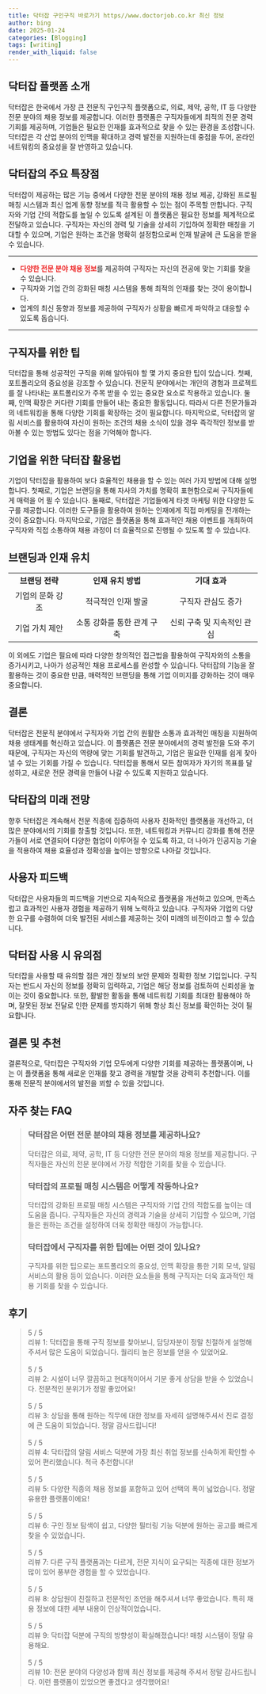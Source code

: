 ```yaml
---
title: 닥터잡 구인구직 바로가기 https//www.doctorjob.co.kr 최신 정보
author: bing
date: 2025-01-24
categories: [Blogging]
tags: [writing]
render_with_liquid: false
---
```



<h2 id='닥터잡 플랫폼 소개'>닥터잡 플랫폼 소개</h2>

<p>닥터잡은 한국에서 가장 큰 전문직 구인구직 플랫폼으로, 의료, 제약, 공학, IT 등 다양한 전문 분야의 채용 정보를 제공합니다. 이러한 플랫폼은 구직자들에게 최적의 전문 경력 기회를 제공하며, 기업들은 필요한 인재를 효과적으로 찾을 수 있는 환경을 조성합니다. 닥터잡은 각 산업 분야의 인맥을 확대하고 경력 발전을 지원하는데 중점을 두어, 온라인 네트워킹의 중요성을 잘 반영하고 있습니다.</p>

<h2 id='닥터잡의 주요 특장점'>닥터잡의 주요 특장점</h2>

<p>닥터잡이 제공하는 많은 기능 중에서 다양한 전문 분야의 채용 정보 제공, 강화된 프로필 매칭 시스템과 최신 업계 동향 정보를 적극 활용할 수 있는 점이 주목할 만합니다. 구직자와 기업 간의 적합도를 높일 수 있도록 설계된 이 플랫폼은 필요한 정보를 체계적으로 전달하고 있습니다. 구직자는 자신의 경력 및 기술을 상세히 기입하여 정확한 매칭을 기대할 수 있으며, 기업은 원하는 조건을 명확히 설정함으로써 인재 발굴에 큰 도움을 받을 수 있습니다.</p>

<hr />

<ul>
    <li><b><span style="color: #ee2323;">다양한 전문 분야 채용 정보</span></b>를 제공하여 구직자는 자신의 전공에 맞는 기회를 찾을 수 있습니다.</li>
    <li>구직자와 기업 간의 강화된 매칭 시스템을 통해 최적의 인재를 찾는 것이 용이합니다.</li>
    <li>업계의 최신 동향과 정보를 제공하여 구직자가 상황을 빠르게 파악하고 대응할 수 있도록 돕습니다.</li>
</ul>

<hr />

<h2 id='구직자를 위한 팁'>구직자를 위한 팁</h2>

<p>닥터잡을 통해 성공적인 구직을 위해 알아둬야 할 몇 가지 중요한 팁이 있습니다. 첫째, 포트폴리오의 중요성을 강조할 수 있습니다. 전문직 분야에서는 개인의 경험과 프로젝트를 잘 나타내는 포트폴리오가 주목 받을 수 있는 중요한 요소로 작용하고 있습니다. 둘째, 인맥 확장은 커다란 기회를 만들어 내는 중요한 활동입니다. 따라서 다른 전문가들과의 네트워킹을 통해 다양한 기회를 확장하는 것이 필요합니다. 마지막으로, 닥터잡의 알림 서비스를 활용하여 자신이 원하는 조건의 채용 소식이 있을 경우 즉각적인 정보를 받아볼 수 있는 방법도 있다는 점을 기억해야 합니다.</p>

<h2 id='기업을 위한 닥터잡 활용법'>기업을 위한 닥터잡 활용법</h2>

<p>기업이 닥터잡을 활용하여 보다 효율적인 채용을 할 수 있는 여러 가지 방법에 대해 설명합니다. 첫째로, 기업은 브랜딩을 통해 자사의 가치를 명확히 표현함으로써 구직자들에게 매력을 어 필 수 있습니다. 둘째로, 닥터잡은 기업들에게 타겟 마케팅 위한 다양한 도구를 제공합니다. 이러한 도구들을 활용하여 원하는 인재에게 직접 마케팅을 전개하는 것이 중요합니다. 마지막으로, 기업은 플랫폼을 통해 효과적인 채용 이벤트를 개최하여 구직자와 직접 소통하여 채용 과정이 더 효율적으로 진행될 수 있도록 할 수 있습니다.</p>

<h2 id='브랜딩과 인재 유치'>브랜딩과 인재 유치</h2>

<table>
    <tr>
        <td style="text-align: center; height: 30px;"><b>브랜딩 전략</b></td>
        <td style="text-align: center; height: 30px;"><b>인재 유치 방법</b></td>
        <td style="text-align: center; height: 30px;"><b>기대 효과</b></td>
    </tr>
    <tr>
        <td style="text-align: center; height: 30px;">기업의 문화 강조</td>
        <td style="text-align: center; height: 30px;">적극적인 인재 발굴</td>
        <td style="text-align: center; height: 30px;">구직자 관심도 증가</td>
    </tr>
    <tr>
        <td style="text-align: center; height: 30px;">기업 가치 제안</td>
        <td style="text-align: center; height: 30px;">소통 강화를 통한 관계 구축</td>
        <td style="text-align: center; height: 30px;">신뢰 구축 및 지속적인 관심</td>
    </tr>
</table>

<p>이 외에도 기업은 필요에 따라 다양한 창의적인 접근법을 활용하여 구직자와의 소통을 증가시키고, 나아가 성공적인 채용 프로세스를 완성할 수 있습니다. 닥터잡의 기능을 잘 활용하는 것이 중요한 만큼, 매력적인 브랜딩을 통해 기업 이미지를 강화하는 것이 매우 중요합니다.</p>

<h2 id='결론'>결론</h2>

<p>닥터잡은 전문직 분야에서 구직자와 기업 간의 원활한 소통과 효과적인 매칭을 지원하여 채용 생태계를 혁신하고 있습니다. 이 플랫폼은 전문 분야에서의 경력 발전을 도와 주기 때문에, 구직자는 자신의 역량에 맞는 기회를 발견하고, 기업은 필요한 인재를 쉽게 찾아낼 수 있는 기회를 가질 수 있습니다. 닥터잡을 통해서 모든 참여자가 자기의 목표를 달성하고, 새로운 전문 경력을 만들어 나갈 수 있도록 지원하고 있습니다.</p>

<h2 id='닥터잡의 미래 전망'>닥터잡의 미래 전망</h2>

<p>향후 닥터잡은 계속해서 전문 직종에 집중하여 사용자 친화적인 플랫폼을 개선하고, 더 많은 분야에서의 기회를 창출할 것입니다. 또한, 네트워킹과 커뮤니티 강화를 통해 전문가들이 서로 연결되어 다양한 협업이 이루어질 수 있도록 하고, 더 나아가 인공지능 기술을 적용하여 채용 효율성과 정확성을 높이는 방향으로 나아갈 것입니다.</p>

<h2 id='사용자 피드백'>사용자 피드백</h2>

<p>닥터잡은 사용자들의 피드백을 기반으로 지속적으로 플랫폼을 개선하고 있으며, 만족스럽고 효과적인 사용자 경험을 제공하기 위해 노력하고 있습니다. 구직자와 기업의 다양한 요구를 수렴하여 더욱 발전된 서비스를 제공하는 것이 미래의 비전이라고 할 수 있습니다.</p>

<h2 id='닉터잡 사용 시 유의점'>닥터잡 사용 시 유의점</h2>

<p>닥터잡을 사용할 때 유의할 점은 개인 정보의 보안 문제와 정확한 정보 기입입니다. 구직자는 반드시 자신의 정보를 정확히 입력하고, 기업은 해당 정보를 검토하여 신뢰성을 높이는 것이 중요합니다. 또한, 활발한 활동을 통해 네트워킹 기회를 최대한 활용해야 하며, 잘못된 정보 전달로 인한 문제를 방지하기 위해 항상 최신 정보를 확인하는 것이 필요합니다.</p>

<h2 id='결론 및 추천'>결론 및 추천</h2>

<p>결론적으로, 닥터잡은 구직자와 기업 모두에게 다양한 기회를 제공하는 플랫폼이며, 나는 이 플랫폼을 통해 새로운 인재를 찾고 경력을 개발할 것을 강력히 추천합니다. 이를 통해 전문직 분야에서의 발전을 꾀할 수 있을 것입니다.</p>


<h2 id='자주_찾는_FAQ'>자주 찾는 FAQ</h2>
<div itemscope="" itemtype="https://schema.org/FAQPage"> 
<blockquote> 
<div itemscope="" itemprop="mainEntity" itemtype="https://schema.org/Question"> 
<h3 itemprop="name">닥터잡은 어떤 전문 분야의 채용 정보를 제공하나요?</h3> 
<div itemscope="" itemprop="acceptedAnswer" itemtype="https://schema.org/Answer"> 
<span itemprop="text"> 
<p>닥터잡은 의료, 제약, 공학, IT 등 다양한 전문 분야의 채용 정보를 제공합니다. 구직자들은 자신의 전문 분야에서 가장 적합한 기회를 찾을 수 있습니다.</p> 
</span> 
</div> 
</div> 

<div itemscope="" itemprop="mainEntity" itemtype="https://schema.org/Question"> 
<h3 itemprop="name">닥터잡의 프로필 매칭 시스템은 어떻게 작동하나요?</h3> 
<div itemscope="" itemprop="acceptedAnswer" itemtype="https://schema.org/Answer"> 
<span itemprop="text"> 
<p>닥터잡의 강화된 프로필 매칭 시스템은 구직자와 기업 간의 적합도를 높이는 데 도움을 줍니다. 구직자들은 자신의 경력과 기술을 상세히 기입할 수 있으며, 기업들은 원하는 조건을 설정하여 더욱 정확한 매칭이 가능합니다.</p> 
</span> 
</div> 
</div> 

<div itemscope="" itemprop="mainEntity" itemtype="https://schema.org/Question"> 
<h3 itemprop="name">닥터잡에서 구직자를 위한 팁에는 어떤 것이 있나요?</h3> 
<div itemscope="" itemprop="acceptedAnswer" itemtype="https://schema.org/Answer"> 
<span itemprop="text"> 
<p>구직자를 위한 팁으로는 포트폴리오의 중요성, 인맥 확장을 통한 기회 모색, 알림 서비스의 활용 등이 있습니다. 이러한 요소들을 통해 구직자는 더욱 효과적인 채용 기회를 찾을 수 있습니다.</p> 
</span> 
</div> 
</div> 
</blockquote> 
</div>
<h2 id='후기'>후기</h2>
<div itemscope itemtype="https://schema.org/Product">
  <blockquote>
  <div itemprop="review" itemscope itemtype="https://schema.org/Review">
      <div itemprop="reviewRating" itemscope itemtype="https://schema.org/Rating"> <span itemprop="ratingValue">5</span> / <span itemprop="bestRating">5</span> </div>
      <span itemprop="reviewBody">리뷰 1: 닥터잡을 통해 구직 정보를 찾아보니, 담당자분이 정말 친절하게 설명해주셔서 많은 도움이 되었습니다. 퀄리티 높은 정보를 얻을 수 있었어요.</span>
  </div>
  <br>
  <div itemprop="review" itemscope itemtype="https://schema.org/Review">
      <div itemprop="reviewRating" itemscope itemtype="https://schema.org/Rating"> <span itemprop="ratingValue">5</span> / <span itemprop="bestRating">5</span> </div>
      <span itemprop="reviewBody">리뷰 2: 시설이 너무 깔끔하고 현대적이어서 기분 좋게 상담을 받을 수 있었습니다. 전문적인 분위기가 정말 좋았어요!</span>
  </div>
  <br>
  <div itemprop="review" itemscope itemtype="https://schema.org/Review">
      <div itemprop="reviewRating" itemscope itemtype="https://schema.org/Rating"> <span itemprop="ratingValue">5</span> / <span itemprop="bestRating">5</span> </div>
      <span itemprop="reviewBody">리뷰 3: 상담을 통해 원하는 직무에 대한 정보를 자세히 설명해주셔서 진로 결정에 큰 도움이 되었습니다. 정말 감사드립니다!</span>
  </div>
  <br>
  <div itemprop="review" itemscope itemtype="https://schema.org/Review">
      <div itemprop="reviewRating" itemscope itemtype="https://schema.org/Rating"> <span itemprop="ratingValue">5</span> / <span itemprop="bestRating">5</span> </div>
      <span itemprop="reviewBody">리뷰 4: 닥터잡의 알림 서비스 덕분에 가장 최신 취업 정보를 신속하게 확인할 수 있어 편리했습니다. 적극 추천합니다!</span>
  </div>
  <br>
  <div itemprop="review" itemscope itemtype="https://schema.org/Review">
      <div itemprop="reviewRating" itemscope itemtype="https://schema.org/Rating"> <span itemprop="ratingValue">5</span> / <span itemprop="bestRating">5</span> </div>
      <span itemprop="reviewBody">리뷰 5: 다양한 직종의 채용 정보를 포함하고 있어 선택의 폭이 넓었습니다. 정말 유용한 플랫폼이에요!</span>
  </div>
  <br>
  <div itemprop="review" itemscope itemtype="https://schema.org/Review">
      <div itemprop="reviewRating" itemscope itemtype="https://schema.org/Rating"> <span itemprop="ratingValue">5</span> / <span itemprop="bestRating">5</span> </div>
      <span itemprop="reviewBody">리뷰 6: 구인 정보 탐색이 쉽고, 다양한 필터링 기능 덕분에 원하는 공고를 빠르게 찾을 수 있었습니다.</span>
  </div>
  <br>
  <div itemprop="review" itemscope itemtype="https://schema.org/Review">
      <div itemprop="reviewRating" itemscope itemtype="https://schema.org/Rating"> <span itemprop="ratingValue">5</span> / <span itemprop="bestRating">5</span> </div>
      <span itemprop="reviewBody">리뷰 7: 다른 구직 플랫폼과는 다르게, 전문 지식이 요구되는 직종에 대한 정보가 많이 있어 풍부한 경험을 할 수 있었습니다.</span>
  </div>
  <br>
  <div itemprop="review" itemscope itemtype="https://schema.org/Review">
      <div itemprop="reviewRating" itemscope itemtype="https://schema.org/Rating"> <span itemprop="ratingValue">5</span> / <span itemprop="bestRating">5</span> </div>
      <span itemprop="reviewBody">리뷰 8: 상담원이 친절하고 전문적인 조언을 해주셔서 너무 좋았습니다. 특히 채용 정보에 대한 세부 내용이 인상적이었습니다.</span>
  </div>
  <br>
  <div itemprop="review" itemscope itemtype="https://schema.org/Review">
      <div itemprop="reviewRating" itemscope itemtype="https://schema.org/Rating"> <span itemprop="ratingValue">5</span> / <span itemprop="bestRating">5</span> </div>
      <span itemprop="reviewBody">리뷰 9: 닥터잡 덕분에 구직의 방향성이 확실해졌습니다! 매칭 시스템이 정말 유용해요.</span>
  </div>
  <br>
  <div itemprop="review" itemscope itemtype="https://schema.org/Review">
      <div itemprop="reviewRating" itemscope itemtype="https://schema.org/Rating"> <span itemprop="ratingValue">5</span> / <span itemprop="bestRating">5</span> </div>
      <span itemprop="reviewBody">리뷰 10: 전문 분야의 다양성과 함께 최신 정보를 제공해 주셔서 정말 감사드립니다. 이런 플랫폼이 있었으면 좋겠다고 생각했어요!</span>
  </div>
  </blockquote>
</div>
